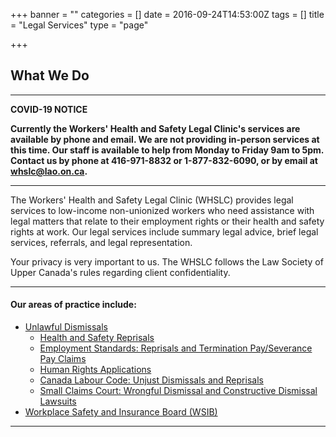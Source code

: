 +++
banner = ""
categories = []
date = 2016-09-24T14:53:00Z
tags = []
title = "Legal Services"
type = "page"

+++
## What We Do

***

**COVID-19 NOTICE**

**Currently the Workers' Health and Safety Legal Clinic's services are available by phone and email. We are not providing in-person services at this time. Our staff is available to help from Monday to Friday 9am to 5pm. Contact us by phone at 416-971-8832 or 1-877-832-6090, or by email at whslc@lao.on.ca.**

***

The Workers' Health and Safety Legal Clinic (WHSLC) provides legal services to low-income non-unionized workers who need assistance with legal matters that relate to their employment rights or their health and safety rights at work. Our legal services include summary legal advice, brief legal services, referrals, and legal representation.

Your privacy is very important to us. The WHSLC follows the Law Society of Upper Canada's rules regarding client confidentiality.

***

#### Our areas of practice include:

* [Unlawful Dismissals](/features/services/unlawful-dismissals/)
  * [Health and Safety Reprisals](/features/services/dismissals/hsreprisals/)
  * [Employment Standards: Reprisals and Termination Pay/Severance Pay Claims](/features/services/dismissals/employment-standards/)
  * [Human Rights Applications](/features/services/dismissals/human-rights/)
  * [Canada Labour Code: Unjust Dismissals and Reprisals](/features/services/dismissals/canada-labor-code/)
  * [Small Claims Court: Wrongful Dismissal and Constructive Dismissal Lawsuits](/features/services/dismissals/small-claims/)
* [Workplace Safety and Insurance Board (WSIB)](/features/services/workplace-safety/)

***